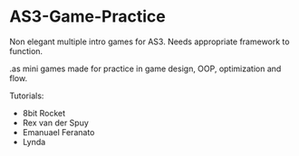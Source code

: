 # AS3-Game-Practice

Non elegant multiple intro games for AS3. Needs appropriate framework to function.

.as mini games made for practice in game design, OOP, optimization and flow.

Tutorials:
- 8bit Rocket
- Rex van der Spuy
- Emanuael Feranato
- Lynda
